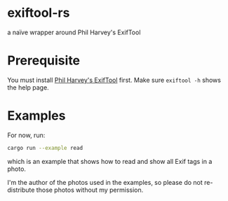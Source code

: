 # exiftool-rs
a naïve wrapper around Phil Harvey's ExifTool

# Prerequisite

You must install [Phil Harvey's ExifTool](https://exiftool.org) first. Make sure `exiftool -h` shows the help page.

# Examples

For now, run:

```bash
cargo run --example read
```

which is an example that shows how to read and show all Exif tags in a photo.

I'm the author of the photos used in the examples, so please do not re-distribute those photos without my permission.